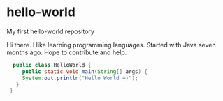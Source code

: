# hello-world
My first hello-world repository

Hi there. I like learning programming languages. Started with Java seven months ago. Hope to contribute and help.

```java
  public class HelloWorld {
     public static void main(String[] args) {
     System.out.println("Hello World =)");
   }
 }
```
